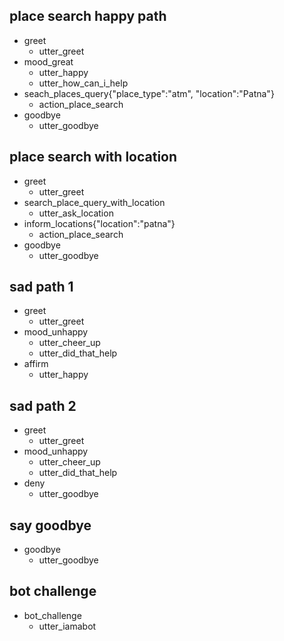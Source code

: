 ## place search happy path
* greet
  - utter_greet
* mood_great
  - utter_happy
  - utter_how_can_i_help
* seach_places_query{"place_type":"atm", "location":"Patna"}
  - action_place_search
* goodbye
  - utter_goodbye

## place search with location
* greet
  - utter_greet
* search_place_query_with_location
  - utter_ask_location
* inform_locations{"location":"patna"}
  - action_place_search
* goodbye
  - utter_goodbye

## sad path 1
* greet
  - utter_greet
* mood_unhappy
  - utter_cheer_up
  - utter_did_that_help
* affirm
  - utter_happy

## sad path 2
* greet
  - utter_greet
* mood_unhappy
  - utter_cheer_up
  - utter_did_that_help
* deny
  - utter_goodbye

## say goodbye
* goodbye
  - utter_goodbye

## bot challenge
* bot_challenge
  - utter_iamabot
